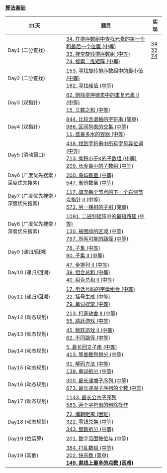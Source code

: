 ### [算法基础](https://leetcode-cn.com/study-plan/algorithms/?progress=99veaf7)

| 21天                               | 题目                                                         | 实现                                                     |
| ---------------------------------- | ------------------------------------------------------------ | ------------------------------------------------------------ |
| Day1 (二分查找)                    | [34. 在排序数组中查找元素的第一个和最后一个位置 (中等)](https://leetcode-cn.com/problems/find-first-and-last-position-of-element-in-sorted-array/) <br />[33. 搜索旋转排序数组 (中等)](https://leetcode-cn.com/problems/search-in-rotated-sorted-array/)<br />[74. 搜索二维矩阵 (中等)](https://leetcode-cn.com/problems/search-a-2d-matrix/) | [34](https://git.io/JETxO)<br />[33](https://git.io/JETxZ)<br />[74](https://git.io/JETx4) |
| Day2 (二分查找)                    | [153. 寻找旋转排序数组中的最小值 (中等)](https://leetcode-cn.com/problems/find-minimum-in-rotated-sorted-array/) <br />[162. 寻找峰值 (中等)](https://leetcode-cn.com/problems/find-peak-element/) |                                                              |
| Day3 (双指针)                      | [82. 删除排序链表中的重复元素 II (中等)](https://leetcode-cn.com/problems/remove-duplicates-from-sorted-list-ii/) <br />[15. 三数之和 (中等)](https://leetcode-cn.com/problems/3sum/) |                                                              |
| Day4 (双指针)                      | [844. 比较含退格的字符串 (简单)](https://leetcode-cn.com/problems/backspace-string-compare/)<br />[986. 区间列表的交集 (中等)](https://leetcode-cn.com/problems/interval-list-intersections/) <br />[11. 盛最多水的容器 (中等)](https://leetcode-cn.com/problems/container-with-most-water/) |                                                              |
| Day5 (滑动窗口)                    | [438. 找到字符串中所有字母异位词 (中等)](https://leetcode-cn.com/problems/find-all-anagrams-in-a-string/) <br />[713. 乘积小于K的子数组 (中等)](https://leetcode-cn.com/problems/subarray-product-less-than-k/) <br />[209. 长度最小的子数组 (中等)](https://leetcode-cn.com/problems/minimum-size-subarray-sum/) |                                                              |
| Day6 (广度优先搜索 / 深度优先搜索) | [200. 岛屿数量 (中等)](https://leetcode-cn.com/problems/number-of-islands/) <br />[547. 省份数量 (中等)](https://leetcode-cn.com/problems/number-of-provinces/) |                                                              |
| Day7 (广度优先搜索 / 深度优先搜索) | [117. 填充每个节点的下一个右侧节点指针 II (中等)](https://leetcode-cn.com/problems/populating-next-right-pointers-in-each-node-) <br />[572. 另一棵树的子树 (简单)](https://leetcode-cn.com/problems/subtree-of-another-tree/) |                                                              |
| Day8 (广度优先搜索 / 深度优先搜索) | [1091. 二进制矩阵中的最短路径 (中等)](https://leetcode-cn.com/problems/shortest-path-in-binary-matrix/) <br />[130. 被围绕的区域 (中等)](https://leetcode-cn.com/problems/surrounded-regions/) <br />[797. 所有可能的路径 (中等)](https://leetcode-cn.com/problems/all-paths-from-source-to-target/) |                                                              |
| Day9 (递归/回溯)                   | [78. 子集 (中等)](https://leetcode-cn.com/problems/subsets/) <br />[90. 子集 II (中等)](https://leetcode-cn.com/problems/subsets-ii/) |                                                              |
| Day10 (递归/回溯)                  | [47. 全排列 II (中等)](https://leetcode-cn.com/problems/permutations-ii/) <br />[39. 组合总和 (中等)](https://leetcode-cn.com/problems/combination-sum/) <br />[40. 组合总和 II (中等)](https://leetcode-cn.com/problems/combination-sum-ii/) |                                                              |
| Day11 (递归/回溯)                  | [17. 电话号码的字母组合 (中等)](https://leetcode-cn.com/problems/letter-combinations-of-a-phone-number/) <br />[22. 括号生成 (中等)](https://leetcode-cn.com/problems/generate-parentheses/) <br />[79. 单词搜索 (中等)](https://leetcode-cn.com/problems/word-search/) |                                                              |
| Day12 (动态规划)                   | [213. 打家劫舍 II (中等)](https://leetcode-cn.com/problems/house-robber-ii/) <br />[55. 跳跃游戏 (中等)](https://leetcode-cn.com/problems/jump-game/) |                                                              |
| Day13 (动态规划)                   | [45. 跳跃游戏 II (中等)](https://leetcode-cn.com/problems/jump-game-ii/)<br />[62. 不同路径 (中等)](https://leetcode-cn.com/problems/unique-paths/) |                                                              |
| Day14 (动态规划)                   | [5. 最长回文子串 (中等)](https://leetcode-cn.com/problems/longest-palindromic-substring/) <br />[413. 等差数列划分 (中等)](https://leetcode-cn.com/problems/arithmetic-slices/) |                                                              |
| Day15 (动态规划)                   | [91. 解码方法 (中等)](https://leetcode-cn.com/problems/decode-ways/) <br />[139. 单词拆分 (中等)](https://leetcode-cn.com/problems/word-break/) |                                                              |
| Day16 (动态规划)                   | [300. 最长递增子序列 (中等)](https://leetcode-cn.com/problems/longest-increasing-subsequence/) <br />[673. 最长递增子序列的个数 (中等)](https://leetcode-cn.com/problems/number-of-longest-increasing-subsequence/) |                                                              |
| Day17 (动态规划)                   | [1143. 最长公共子序列](https://leetcode-cn.com/problems/longest-common-subsequence/) <br />[583. 两个字符串的删除操作](https://leetcode-cn.com/problems/delete-operation-for-two-strings/) |                                                              |
| Day18 (动态规划)                   | [72. 编辑距离 (困难)](https://leetcode-cn.com/problems/edit-distance/) <br />[322. 零钱兑换 (中等)](https://leetcode-cn.com/problems/coin-change/) <br />[343. 整数拆分 (中等)](https://leetcode-cn.com/problems/integer-break/) |                                                              |
| Day19 (位运算)                     | [201. 数字范围按位与 (中等)](https://leetcode-cn.com/problems/bitwise-and-of-numbers-range/) |                                                              |
| Day19 (其他)                       | [384. 打乱数组 (中等)](https://leetcode-cn.com/problems/shuffle-an-array/) <br />[202. 快乐数 (简单)](https://leetcode-cn.com/problems/happy-number/) <br />[**149. 直线上最多的点数 (困难)**](https://leetcode-cn.com/problems/max-points-on-a-line/) |                                                              |

